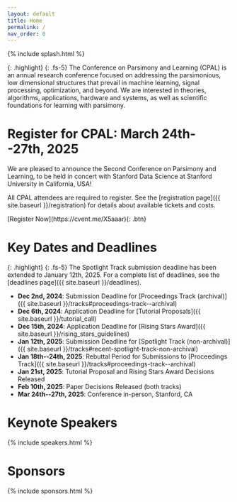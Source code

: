 ```yaml
---
layout: default
title: Home
permalink: /
nav_order: 0
---
```


{% include splash.html %}

{: .highlight}
{: .fs-5}
The Conference on Parsimony and Learning (CPAL) is an annual research
conference focused on addressing the parsimonious, low dimensional structures
that prevail in machine learning, signal processing, optimization, and beyond.
We are interested in theories, algorithms, applications, hardware and systems,
as well as scientific foundations for learning with parsimony. 

<!--
We describe [our]({{ site.baseurl }}/organization_committee) vision for the conference in
more detail [here]({{ site.baseurl }}/vision).
-->

# Register for CPAL: March 24th--27th, 2025

We are pleased to announce the Second Conference on Parsimony and Learning,
to be held in concert with Stanford Data Science at Stanford University in
California, USA!

All CPAL attendees are required to register. See the [registration page]({{
site.baseurl }}/registration) for details about available tickets and costs.
<!-- **The deadline to register has -->
<!-- been extended to December 23rd, 2023.** -->

<span class="fs-6">
[Register Now](https://cvent.me/X5aaar){: .btn}
</span>

# Key Dates and Deadlines

{: .highlight}
{: .fs-5}
The Spotlight Track submission deadline has been extended to January 12th, 2025.
For a complete list of deadlines, see the [deadlines page]({{ site.baseurl }}/deadlines).

- **Dec 2nd, 2024**: Submission Deadline for [Proceedings Track (archival)]({{ site.baseurl }}/tracks#proceedings-track--archival)
- **Dec 6th, 2024**: Application Deadline for [Tutorial Proposals]({{ site.baseurl }}/tutorial_call)
- **Dec 15th, 2024**: Application Deadline for [Rising Stars Award]({{
site.baseurl }}/rising_stars_guidelines)
- **Jan 12th, 2025**: Submission Deadline for [Spotlight Track (non-archival)]({{ site.baseurl }}/tracks#recent-spotlight-track-non-archival)
- **Jan 18th--24th, 2025**: Rebuttal Period for Submissions to [Proceedings Track]({{ site.baseurl }}/tracks#proceedings-track--archival)
- **Jan 21st, 2025**: Tutorial Proposal and Rising Stars Award Decisions Released
- **Feb 10th, 2025**: Paper Decisions Released (both tracks)
- **Mar 24th--27th, 2025**: Conference in-person, Stanford, CA



# Keynote Speakers

<!-- Information on the speakers' planned talks is available [here]({{site.baseurl}}/speakers/#talk-details). -->

{% include speakers.html %}




<!-- {: .highlight} -->
<!-- See the [deadlines page]({{ site.baseurl }}/deadlines) for a complete list of -->
<!-- key dates. -->

<!-- # Register to Attend CPAL 2024 -->
<!---->
<!---->
<!-- All CPAL attendees are required to register. **The deadline to register has -->
<!-- been extended to December 23rd, 2023.** -->
<!---->
<!-- <span class="fs-6"> -->
<!-- [Register Now](https://datascience.hku.hk/cpal-registration){: .btn} -->
<!-- </span> -->


# Sponsors

{% include sponsors.html %}
